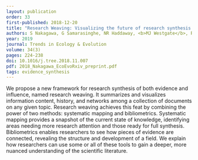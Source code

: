 ```yaml
---
layout: publication
order: 33
first-published: 2018-12-20
title: "Research Weaving: Visualizing the future of research synthesis."
authors: S Nakagawa, G Samarasinghe, NR Haddaway, <b>MJ Westgate</b>, RE O'Dea, DWA Noble & M Lagisz
year: 2019
journal: Trends in Ecology & Evolution
volume: 34(3)
pages: 224-238
doi: 10.1016/j.tree.2018.11.007
pdf: 2018_Nakagawa_EcoEvoRxiv_preprint.pdf
tags: evidence_synthesis
---
```

We propose a new framework for research synthesis of both evidence and influence, named research weaving. It summarizes and visualizes information content, history, and networks among a collection of documents on any given topic. Research weaving achieves this feat by combining the power of two methods: systematic mapping and bibliometrics. Systematic mapping provides a snapshot of the current state of knowledge, identifying areas needing more research attention and those ready for full synthesis. Bibliometrics enables researchers to see how pieces of evidence are connected, revealing the structure and development of a field. We explain how researchers can use some or all of these tools to gain a deeper, more nuanced understanding of the scientific literature.